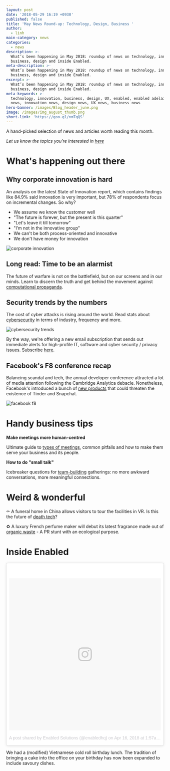 ```yaml
---
layout: post
date: '2018-05-29 16:19 +0930'
published: false
title: 'May News Round-up: Technology, Design, Business '
author:
  - linh
main-category: news
categories:
  - news
description: >-
  What’s been happening in May 2018: roundup of news on technology, innovation,
  business, design and inside Enabled.
meta-description: >-
  What’s been happening in May 2018: roundup of news on technology, innovation,
  business, design and inside Enabled.
excerpt: >-
  What’s been happening in May 2018: roundup of news on technology, innovation,
  business, design and inside Enabled.
meta-keywords: >-
  technology, innovation, business, design, UX, enabled, enabled adelaide, tech
  news, innovation news, design news, UX news, business news
hero-banner: /images/Blog_header_june.png
image: /images/img_august_thumb.png
short-link: 'https://goo.gl/nmTqQS'
---
```

A hand-picked selection of news and articles worth reading this month.

_Let us know the topics you’re interested in [here](https://enabled1.typeform.com/to/YcdNts)_

# What's happening out there

## Why corporate innovation is hard

An analysis on the latest State of Innovation report, which contains findings like 84.9% said innovation is very important, but 78% of respondents focus on incremental changes. So why? 

- We assume we know the customer well
- "The future is forever, but the present is this quarter"
- "Let's leave it till tomorrow"
- "I’m not in the innovative group"
- We can't be both process-oriented and innovative
- We don't have money for innovation

![corporate innovation]({{site.baseurl}}/images/img_may_innovation.png)

## Long read: Time to be an alarmist 

The future of warfare is not on the battlefield, but on our screens and in our minds. Learn to discern the truth and get behind the movement against [computational propaganda](https://www.cbinsights.com/research/future-of-information-warfare). 

## Security trends by the numbers

The cost of cyber attacks is rising around the world. Read stats about [cybersecurity](https://hbr.org/2018/05/security-trends-by-the-numbers) in terms of industry, frequency and more.

![cybersecurity trends]({{site.baseurl}}/images/img_may_security.png)

By the way, we're offering a new email subscription that sends out immediate alerts for high-profile IT, software and cyber security / privacy issues. Subscribe [here](http://eepurl.com/dvIgzr).

## Facebook's F8 conference recap

Balancing scandal and tech, the annual developer conference attracted a lot of media attention following the Cambridge Analytica debacle. Nonetheless, Facebook's introduced a bunch of [new products](https://techcrunch.com/2018/05/01/10-big-announcements-from-day-1-of-f8/) that could threaten the existence of Tinder and Snapchat. 

![facebook f8]({{site.baseurl}}/images/img_may_facebook.jpg)

# Handy business tips

**Make meetings more human-centred**

Ultimate guide to [types of meetings](https://medium.learningbyshipping.com/reaching-peak-meeting-efficiency-f8e47c93317a), common pitfalls and how to make them serve your business and its people.

**How to do "small talk"**

Icebreaker questions for [team-building](https://blog.knowyourcompany.com/the-25-best-icebreaker-questions-for-team-building-at-work-cf5f48740240) gatherings: no more awkward conversations, more meaningful connections. 

# Weird & wonderful

⚰️ A funeral home in China allows visitors to tour the facilities in VR. Is this the future of [death tech](https://vrscout.com/news/chinese-funeral-parlor-death-tour-vr/?)?  

♻️ A luxury French perfume maker will debut its latest fragrance made out of [organic waste](http://www.adweek.com/brand-marketing/etat-libre-dorange-is-making-a-luxury-perfume-out-of-trash-and-worms/) - A PR stunt with an ecological purpose. 

# Inside Enabled

<blockquote class="instagram-media" data-instgrm-permalink="https://www.instagram.com/p/BhoB0zOBzDR/" data-instgrm-version="8" style=" background:#FFF; border:0; border-radius:3px; box-shadow:0 0 1px 0 rgba(0,0,0,0.5),0 1px 10px 0 rgba(0,0,0,0.15); margin: 1px; max-width:658px; padding:0; width:99.375%; width:-webkit-calc(100% - 2px); width:calc(100% - 2px);"><div style="padding:8px;"> <div style=" background:#F8F8F8; line-height:0; margin-top:40px; padding:50% 0; text-align:center; width:100%;"> <div style=" background:url(data:image/png;base64,iVBORw0KGgoAAAANSUhEUgAAACwAAAAsCAMAAAApWqozAAAABGdBTUEAALGPC/xhBQAAAAFzUkdCAK7OHOkAAAAMUExURczMzPf399fX1+bm5mzY9AMAAADiSURBVDjLvZXbEsMgCES5/P8/t9FuRVCRmU73JWlzosgSIIZURCjo/ad+EQJJB4Hv8BFt+IDpQoCx1wjOSBFhh2XssxEIYn3ulI/6MNReE07UIWJEv8UEOWDS88LY97kqyTliJKKtuYBbruAyVh5wOHiXmpi5we58Ek028czwyuQdLKPG1Bkb4NnM+VeAnfHqn1k4+GPT6uGQcvu2h2OVuIf/gWUFyy8OWEpdyZSa3aVCqpVoVvzZZ2VTnn2wU8qzVjDDetO90GSy9mVLqtgYSy231MxrY6I2gGqjrTY0L8fxCxfCBbhWrsYYAAAAAElFTkSuQmCC); display:block; height:44px; margin:0 auto -44px; position:relative; top:-22px; width:44px;"></div></div><p style=" color:#c9c8cd; font-family:Arial,sans-serif; font-size:14px; line-height:17px; margin-bottom:0; margin-top:8px; overflow:hidden; padding:8px 0 7px; text-align:center; text-overflow:ellipsis; white-space:nowrap;"><a href="https://www.instagram.com/p/BhoB0zOBzDR/" style=" color:#c9c8cd; font-family:Arial,sans-serif; font-size:14px; font-style:normal; font-weight:normal; line-height:17px; text-decoration:none;" target="_blank">A post shared by Enabled Solutions (@enabledhq)</a> on <time style=" font-family:Arial,sans-serif; font-size:14px; line-height:17px;" datetime="2018-04-16T08:57:49+00:00">Apr 16, 2018 at 1:57am PDT</time></p></div></blockquote> <script async defer src="//www.instagram.com/embed.js"></script>

We had a (modified) Vietnamese cold roll birthday lunch. The tradition of bringing a cake into the office on your birthday has now been expanded to include savoury dishes.

